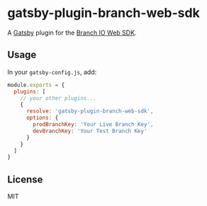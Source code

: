 # gatsby-plugin-branch-web-sdk

A [Gatsby](https://www.gatsbyjs.org) plugin for the [Branch IO Web SDK](https://docs.branch.io/pages/web/integrate/).

## Usage

In your `gatsby-config.js`, add:

```js
module.exports = {
  plugins: [
    // your other plugins...
    {
      resolve: 'gatsby-plugin-branch-web-sdk',
      options: {
        prodBranchKey: 'Your Live Branch Key',
        devBranchKey: 'Your Test Branch Key'
      }
    }
  ]
}
```

## License

MIT

